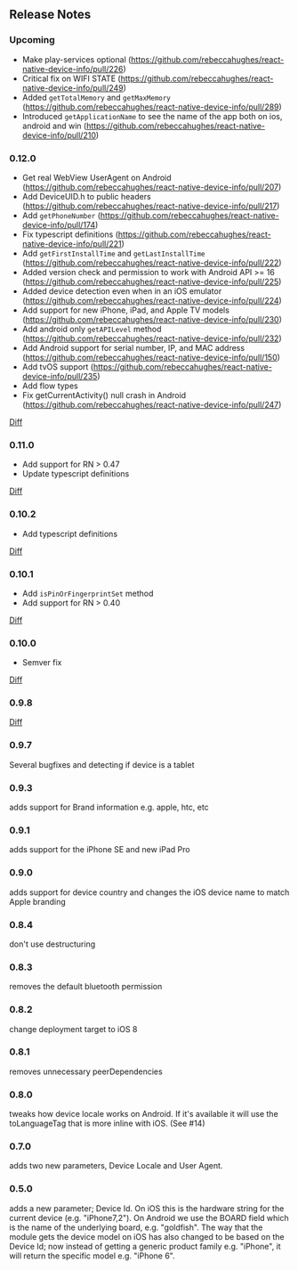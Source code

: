 ## Release Notes

### Upcoming

- Make play-services optional (https://github.com/rebeccahughes/react-native-device-info/pull/226)
- Critical fix on WIFI STATE (https://github.com/rebeccahughes/react-native-device-info/pull/249)
- Added `getTotalMemory` and `getMaxMemory` (https://github.com/rebeccahughes/react-native-device-info/pull/289)
- Introduced `getApplicationName` to see the name of the app both on ios, android and win (https://github.com/rebeccahughes/react-native-device-info/pull/210)

### 0.12.0

- Get real WebView UserAgent on Android (https://github.com/rebeccahughes/react-native-device-info/pull/207)
- Add DeviceUID.h to public headers (https://github.com/rebeccahughes/react-native-device-info/pull/217)
- Add `getPhoneNumber` (https://github.com/rebeccahughes/react-native-device-info/pull/174)
- Fix typescript definitions (https://github.com/rebeccahughes/react-native-device-info/pull/221)
- Add `getFirstInstallTime` and `getLastInstallTime` (https://github.com/rebeccahughes/react-native-device-info/pull/222)
- Added version check and permission to work with Android API >= 16 (https://github.com/rebeccahughes/react-native-device-info/pull/225)
- Added device detection even when in an iOS emulator (https://github.com/rebeccahughes/react-native-device-info/pull/224)
- Add support for new iPhone, iPad, and Apple TV models (https://github.com/rebeccahughes/react-native-device-info/pull/230)
- Add android only `getAPILevel` method (https://github.com/rebeccahughes/react-native-device-info/pull/232)
- Add Android support for serial number, IP, and MAC address (https://github.com/rebeccahughes/react-native-device-info/pull/150)
- Add tvOS support (https://github.com/rebeccahughes/react-native-device-info/pull/235)
- Add flow types
- Fix getCurrentActivity() null crash in Android (https://github.com/rebeccahughes/react-native-device-info/pull/247)

[Diff](https://github.com/rebeccahughes/react-native-device-info/compare/1aafc6f0b20d7cd6f0939ea5370e9899e4914c93...master)

### 0.11.0

- Add support for RN > 0.47
- Update typescript definitions

[Diff](https://github.com/rebeccahughes/react-native-device-info/compare/5b869cdd5e16b65cbe4e85a565aa331bd7546b89...1aafc6f0b20d7cd6f0939ea5370e9899e4914c93)

### 0.10.2

- Add typescript definitions

[Diff](https://github.com/rebeccahughes/react-native-device-info/compare/f3967862711892615e7f51d49d0034ee134f3e3d...5b869cdd5e16b65cbe4e85a565aa331bd7546b89)

### 0.10.1

- Add `isPinOrFingerprintSet` method
- Add support for RN > 0.40

[Diff](https://github.com/rebeccahughes/react-native-device-info/compare/c843144ea872a79f4d53a53b32f72511fbfc8d8b...f3967862711892615e7f51d49d0034ee134f3e3d)

### 0.10.0

- Semver fix

[Diff](https://github.com/rebeccahughes/react-native-device-info/compare/e8bfe5ea8d5f5414f2f97f35a5d02b611cbe39e3...c843144ea872a79f4d53a53b32f72511fbfc8d8b)

### 0.9.8

[Diff](https://github.com/rebeccahughes/react-native-device-info/compare/668996c64e23f477fc8156cdc43a49198b4fdd20...e8bfe5ea8d5f5414f2f97f35a5d02b611cbe39e3)

### 0.9.7

Several bugfixes and detecting if device is a tablet

### 0.9.3

adds support for Brand information e.g. apple, htc, etc

### 0.9.1

adds support for the iPhone SE and new iPad Pro

### 0.9.0

adds support for device country and changes the iOS device name to match Apple branding

### 0.8.4

don't use destructuring

### 0.8.3

removes the default bluetooth permission

### 0.8.2

change deployment target to iOS 8

### 0.8.1

removes unnecessary peerDependencies

### 0.8.0

tweaks how device locale works on Android. If it's available it will use the toLanguageTag that is more inline with iOS. (See #14)

### 0.7.0

adds two new parameters, Device Locale and User Agent.

### 0.5.0

adds a new parameter; Device Id. On iOS this is the hardware string for the current device (e.g. "iPhone7,2"). On Android we use the BOARD field which is the name of the underlying board, e.g. "goldfish". The way that the module gets the device model on iOS has also changed to be based on the Device Id; now instead of getting a generic product family e.g. "iPhone", it will return the specific model e.g. "iPhone 6".
